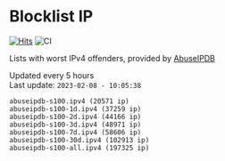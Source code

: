 # Blocklist IP

[![Hits](https://hits.seeyoufarm.com/api/count/incr/badge.svg?url=https%3A%2F%2Fgithub.com%2Fborestad%2Fblocklist-ip%2F&count_bg=%2379C83D&title_bg=%23555555&icon=&icon_color=%23E7E7E7&title=hits&edge_flat=false)](https://hits.seeyoufarm.com)  ![CI](https://img.shields.io/github/workflow/status/borestad/blocklist-ip/CI?style=flat-square)

Lists with worst IPv4 offenders, provided by [AbuseIPDB](https://www.abuseipdb.com/)

<!-- FOOTER-PLACEHOLDER -->
Updated every 5 hours<br>
Last update: `2023-02-08 - 10:05:38`
```
abuseipdb-s100.ipv4 (20571 ip)
abuseipdb-s100-1d.ipv4 (37259 ip)
abuseipdb-s100-2d.ipv4 (44166 ip)
abuseipdb-s100-3d.ipv4 (48971 ip)
abuseipdb-s100-7d.ipv4 (58606 ip)
abuseipdb-s100-30d.ipv4 (102913 ip)
abuseipdb-s100-all.ipv4 (197325 ip)
```

